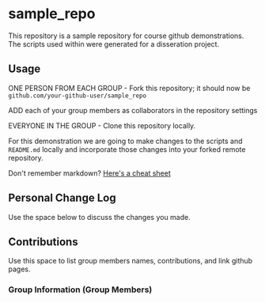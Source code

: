 # sample_repo



This repository is a sample repository for course github demonstrations. 
The scripts used within were generated for a disseration project. 



## Usage

ONE PERSON FROM EACH GROUP - Fork this repository; 
it should now be `github.com/your-github-user/sample_repo`

ADD each of your group members as collaborators in the repository settings

EVERYONE IN THE GROUP - Clone this repository locally.

For this demonstration we are going to make changes to the scripts and `README.md` locally
and incorporate those changes into your forked remote repository.

Don't remember markdown? [Here's a cheat sheet](https://github.com/adam-p/markdown-here/wiki/Markdown-Cheatsheet)
## Personal Change Log
Use the space below to discuss the changes you made.


## Contributions
 
Use this space to list group members names, contributions, and link github pages. 

### Group Information (Group Members)

